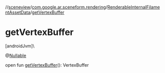 //[sceneview](../../../index.md)/[com.google.ar.sceneform.rendering](../index.md)/[RenderableInternalFilamentAssetData](index.md)/[getVertexBuffer](get-vertex-buffer.md)

# getVertexBuffer

[androidJvm]\

@[Nullable](https://developer.android.com/reference/kotlin/androidx/annotation/Nullable.html)

open fun [getVertexBuffer](get-vertex-buffer.md)(): VertexBuffer
